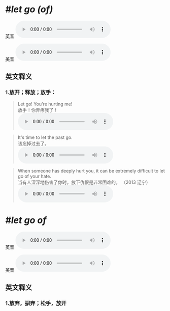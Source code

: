 # ***\#let go (of)*** 
英音
<audio src="./media/let go of1_AAC.aac" controls="controls"></audio>

美音
<audio src="./media/let go of2_AAC.aac" controls="controls"></audio>



  

英文释义
---
### 1.**放开；释放；放手：**  

 > Let go! You're hurting me!  
 > 放手！你弄疼我了！    
<audio src="./media/let-517_AAC.aac" controls="controls"></audio>

 > It's time to let the past go.  
 > 该忘掉过去了。    
<audio src="./media/let-517-1_AAC.aac" controls="controls"></audio>

 > When someone has deeply hurt you, it can be extremely difficult to let go of your hate.  
 > 当有人深深地伤害了你时，放下仇恨是非常困难的。  （2013 辽宁）  
<audio src="./media/P254 let13.aac" controls="controls"></audio>


# ***\#let go of*** 
英音
<audio src="./media/let go of1_AAC.aac" controls="controls"></audio>

美音
<audio src="./media/let go of2_AAC.aac" controls="controls"></audio>



  

英文释义
---
### 1.**放弃，摒弃；松手，放开**  


